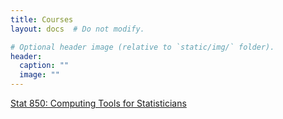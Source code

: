 ```yaml
---
title: Courses
layout: docs  # Do not modify.

# Optional header image (relative to `static/img/` folder).
header:
  caption: ""
  image: ""
---
```


[Stat 850: Computing Tools for Statisticians](stat850/)
